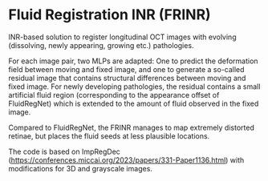 # Fluid Registration INR (FRINR)

INR-based solution to register longitudinal OCT images with evolving (dissolving, newly appearing, growing etc.) 
pathologies.

For each image pair, two MLPs are adapted: One to predict the deformation field between moving and fixed image, and
one to generate a so-called residual image that contains structural differences between moving and fixed image. For 
newly developing pathologies, the residual contains a small artificial fluid region (corresponding to the appearance
offset of FluidRegNet) which is extended to the amount of fluid observed in the fixed image.

Compared to FluidRegNet, the FRINR manages to map extremely distorted retinae, but places the fluid seeds at less 
plausible locations. 

The code is based on ImpRegDec (https://conferences.miccai.org/2023/papers/331-Paper1136.html) with modifications for
3D and grayscale images.